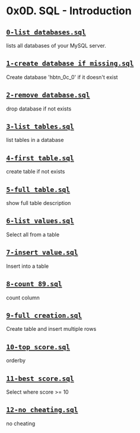 # 0x0D. SQL - Introduction
 

## [`0-list_databases.sql`](0-list_databases.sql)
lists all databases of your MySQL server.

## [`1-create_database_if_missing.sql`](1-create_database_if_missing.sql)
Create database 'hbtn_0c_0' if it doesn\'t exist

## [`2-remove_database.sql`](2-remove_database.sql)
drop database if not exists

## [`3-list_tables.sql`](3-list_tables.sql)
list tables in a database

## [`4-first_table.sql`](4-first_table.sql)
create table if not exists

## [`5-full_table.sql`](5-full_table.sql)
show full table description

## [`6-list_values.sql`](6-list_values.sql)
Select all from a table

## [`7-insert_value.sql`](7-insert_value.sql)
Insert into a table

## [`8-count_89.sql`](8-count_89.sql)
count column

## [`9-full_creation.sql`](9-full_creation.sql)
Create table and insert multiple rows

## [`10-top_score.sql`](10-top_score.sql)
orderby

## [`11-best_score.sql`](11-best_score.sql)
Select where score >= 10

## [`12-no_cheating.sql`](12-no_cheating.sql)
no cheating
